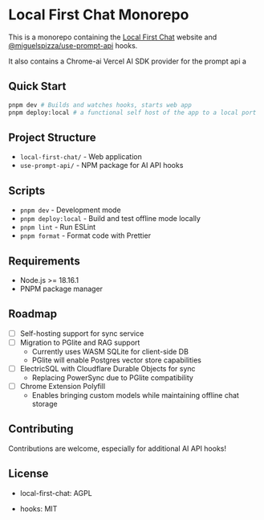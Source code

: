 # Local First Chat Monorepo

This is a monorepo containing the [Local First Chat](https://localfirstchat.com) website and [@miguelspizza/use-prompt-api](https://www.npmjs.com/package/@miguelspizza/use-prompt-api) hooks.

It also contains a Chrome-ai Vercel AI SDK provider for the prompt api
a

## Quick Start

```bash
pnpm dev # Builds and watches hooks, starts web app
pnpm deploy:local # a functional self host of the app to a local port

```

## Project Structure

- `local-first-chat/` - Web application
- `use-prompt-api/` - NPM package for AI API hooks

## Scripts

- `pnpm dev` - Development mode
- `pnpm deploy:local` - Build and test offline mode locally
- `pnpm lint` - Run ESLint
- `pnpm format` - Format code with Prettier

## Requirements

- Node.js >= 18.16.1
- PNPM package manager

## Roadmap

- [ ] Self-hosting support for sync service
- [ ] Migration to PGlite and RAG support
  - Currently uses WASM SQLite for client-side DB
  - PGlite will enable Postgres vector store capabilities
- [ ] ElectricSQL with Cloudflare Durable Objects for sync
  - Replacing PowerSync due to PGlite compatibility
- [ ] Chrome Extension Polyfill
  - Enables bringing custom models while maintaining offline chat storage

## Contributing

Contributions are welcome, especially for additional AI API hooks!

## License

- local-first-chat: AGPL

- hooks: MIT
